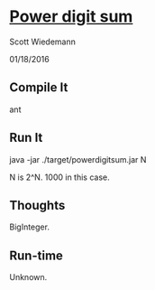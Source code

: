 # [Power digit sum](http://projecteuler.net/problem=16)
Scott Wiedemann

01/18/2016

## Compile It
ant


## Run It
java -jar ./target/powerdigitsum.jar N

N is 2^N.  1000 in this case.

## Thoughts
BigInteger.

## Run-time
Unknown.
